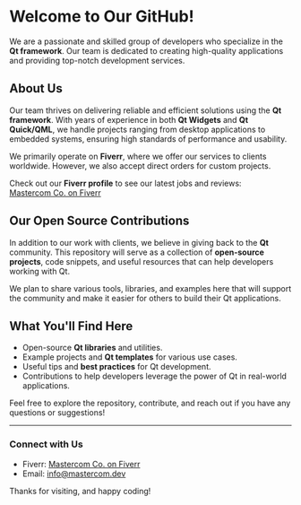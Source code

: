 # Welcome to Our GitHub!

We are a passionate and skilled group of developers who specialize in the **Qt framework**. Our team is dedicated to creating high-quality applications and providing top-notch development services.

## About Us

Our team thrives on delivering reliable and efficient solutions using the **Qt framework**. With years of experience in both **Qt Widgets** and **Qt Quick/QML**, we handle projects ranging from desktop applications to embedded systems, ensuring high standards of performance and usability.

We primarily operate on **Fiverr**, where we offer our services to clients worldwide. However, we also accept direct orders for custom projects.

Check out our **Fiverr profile** to see our latest jobs and reviews:  
[Mastercom Co. on Fiverr](https://www.fiverr.com/mastercom_co)

## Our Open Source Contributions

In addition to our work with clients, we believe in giving back to the **Qt** community. This repository will serve as a collection of **open-source projects**, code snippets, and useful resources that can help developers working with Qt.

We plan to share various tools, libraries, and examples here that will support the community and make it easier for others to build their Qt applications.

## What You'll Find Here

- Open-source **Qt libraries** and utilities.
- Example projects and **Qt templates** for various use cases.
- Useful tips and **best practices** for Qt development.
- Contributions to help developers leverage the power of Qt in real-world applications.

Feel free to explore the repository, contribute, and reach out if you have any questions or suggestions!

---

### Connect with Us

- Fiverr: [Mastercom Co. on Fiverr](https://www.fiverr.com/mastercom_co)
- Email: [info@mastercom.dev](info@mastercom.dev)

Thanks for visiting, and happy coding!
